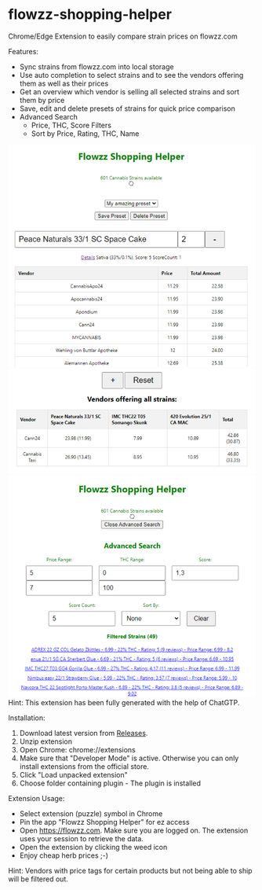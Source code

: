 # flowzz-shopping-helper

Chrome/Edge Extension to easily compare strain prices on flowzz.com

Features:
* Sync strains from flowzz.com into local storage
* Use auto completion to select strains and to see the vendors offering them as well as their prices
* Get an overview which vendor is selling all selected strains and sort them by price
* Save, edit and delete presets of strains for quick price comparison
* Advanced Search
  * Price, THC, Score Filters
  * Sort by Price, Rating, THC, Name

![extension1](demo/extension1.png)
![extension2](demo/extension2.png)
![extension2](demo/extension3.png)
Hint: This extension has been fully generated with the help of ChatGTP.

Installation:
1. Download latest version from [Releases](https://github.com/FrittenToni/flowzz-shopping-helper/releases).
2. Unzip extension
3. Open Chrome: chrome://extensions
3. Make sure that "Developer Mode" is active. Otherwise you can only install extensions from the official store.
4. Click "Load unpacked extension"
5. Choose folder containing plugin - The plugin is installed

Extension Usage:
* Select extension (puzzle) symbol in Chrome
* Pin the app "Flowzz Shopping Helper" for ez access
* Open https://flowzz.com. Make sure you are logged on. The extension uses your session to retrieve the data.
* Open the extension by clicking the weed icon
* Enjoy cheap herb prices ;-)

Hint: Vendors with price tags for certain products but not being able to ship will be filtered out.
